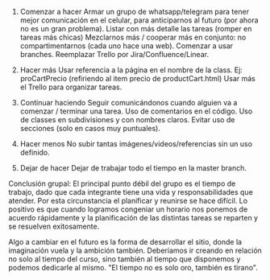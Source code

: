 1. Comenzar a hacer
Armar un grupo de whatsapp/telegram para tener mejor comunicación en el celular, para anticiparnos al futuro (por ahora no es un gran problema).
Listar con más detalle las tareas (romper en tareas más chicas)
Mezclarnos más / cooperar más en conjunto: no compartimentarnos (cada uno hace una web).
Comenzar a usar branches.
Reemplazar Trello por Jira/Confluence/Linear.

2. Hacer más
Usar referencia a la página en el nombre de la class.
Ej: proCartPrecio (refiriendo al item precio de productCart.html)
Usar más el Trello para organizar tareas.

3. Continuar haciendo
Seguir comunicándonos cuando alguien va a comenzar / terminar una tarea.
Uso de comentarios en el código.
Uso de classes en subdivisiones y con nombres claros. Evitar uso de secciones (solo en casos muy puntuales).

4. Hacer menos
No subir tantas imágenes/videos/referencias sin un uso definido.

5. Dejar de hacer
Dejar de trabajar todo el tiempo en la master branch.

Conclusión grupal: El principal punto débil del grupo es el tiempo de trabajo, dado que cada integrante tiene una vida y responsabilidades que atender. Por esta circunstancia el planificar y reunirse se hace difícil. Lo positivo es que cuando logramos congeniar un horario nos ponemos de acuerdo rápidamente y la planificación de las distintas tareas se reparten y se resuelven exitosamente. 

Algo a cambiar en el futuro es la forma de desarrollar el sitio, donde la imaginación vuela y la ambición también. Deberíamos ir creando en relación no solo al tiempo del curso, sino también al tiempo que disponemos y podemos dedicarle al mismo. "El tiempo no es solo oro, también es tirano".
